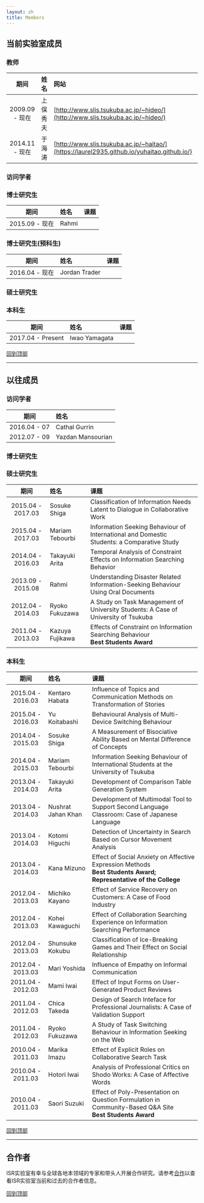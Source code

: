 ```yaml
---
layout: zh
title: Members
---
```


## 当前实验室成员

### 教师

| 期间 | 姓名 | 网站 |
| :--: | :-- | :-- |
| 2009.09 - 现在 | 上保 秀夫 | [http://www.slis.tsukuba.ac.jp/~hideo/](http://www.slis.tsukuba.ac.jp/~hideo/) |
| 2014.11 - 现在 | 于 海涛 |[http://www.slis.tsukuba.ac.jp/~haitao/](https://laurel2935.github.io/yuhaitao.github.io/) |

### 访问学者

### 博士研究生

| 期间 | 姓名 | 课题 |
| :--:   | :--  | :-- |
| 2015.09 - 现在 | Rahmi | |

### 博士研究生(预科生)

| 期间 | 姓名 | 课题 |
| :--:   | :--  | :-- |
| 2016.04 - 现在 | Jordan Trader | |

### 硕士研究生

### 本科生

| 期间 | 姓名 | 课题 |
| :--:   | :--  | :-- |
| 2017.04 - Present | Iwao Yamagata | |

[回到顶部](#current-members)

---

## 以往成员

### 访问学者

| 期间 | 姓名 |
| :--:   | :--  |
| 2016.04 - 07 | Cathal Gurrin |
| 2012.07 - 09 | Yazdan Mansourian |

### 博士研究生

### 硕士研究生

| 期间 | 姓名 | 课题 |
| :--:   | :--  | :-- |
| 2015.04 - 2017.03 | Sosuke Shiga | Classification of Information Needs Latent to Dialogue in Collaborative Work |
| 2015.04 - 2017.03 | Mariam Tebourbi | Information Seeking Behaviour of International and Domestic Students: a Comparative Study |
| 2014.04 - 2016.03 | Takayuki Arita | Temporal Analysis of Constraint Effects on Information Searching Behavior |
| 2013.09 - 2015.08 | Rahmi | Understanding Disaster Related Information-Seeking Behaviour Using Oral Documents|
| 2012.04 - 2014.03 | Ryoko Fukuzawa | A Study on Task Management of University Students: A Case of University of Tsukuba |
| 2011.04 - 2013.03 | Kazuya Fujikawa | Effects of Constraint on Information Searching Behaviour<br/>**Best Students Award**|


### 本科生

| 期间 | 姓名 | 课题 |
| :--:   | :--  | :-- |
| 2015.04 - 2016.03 | Kentaro Habata | Influence of Topics and Communication Methods on Transformation of Stories |
| 2015.04 - 2016.03 | Yu Koitabashi | Behavioural Analysis of Multi-Device Switching Behaviour |
| 2014.04 - 2015.03 | Sosuke Shiga | A Measurement of Bisociative Ability Based on Mental Difference of Concepts | 
| 2014.04 - 2015.03 | Mariam Tebourbi | Information Seeking Behaviour of International Students at the University of Tsukuba|
| 2013.04 - 2014.03 | Takayuki Arita | Development of Comparison Table Generation System |
| 2013.04 - 2014.03 | Nushrat Jahan Khan | Development of Multimodal Tool to Support Second Language Classroom: Case of Japanese Language|
| 2013.04 - 2014.03 | Kotomi Higuchi | Detection of Uncertainty in Search Based on Cursor Movement Analysis |
| 2013.04 - 2014.03 | Kana Mizuno | Effect of Social Anxiety on Affective Expression Methods<br/>**Best Students Award; Representative of the College**|
| 2012.04 - 2013.03 | Michiko Kayano | Effect of Service Recovery on Customers: A Case of Food Industry |
| 2012.04 - 2013.03 | Kohei Kawaguchi | Effect of Collaboration Searching Experience on Information Searching Performance|
| 2012.04 - 2013.03 | Shunsuke Kokubu | Classification of Ice-Breaking Games and Their Effect on Social Relationship |
| 2012.04 - 2013.03 | Mari Yoshida | Influence of Empathy on Informal Communication |
| 2011.04 - 2012.03 | Mami Iwai | Effect of Input Forms on User-Generated Product Reviews|
| 2011.04 - 2012.03 | Chica Takeda | Design of Search Inteface for Professional Journalists: A Case of Validation Support|
| 2011.04 - 2012.03 | Ryoko Fukuzawa | A Study of Task Switching Behaviour in Information Seeking on the Web |
| 2010.04 - 2011.03 | Marika Imazu | Effect of Explicit Roles on Collaborative Search Task |
| 2010.04 - 2011.03 | Hotori Iwai | Analysis of Professional Critics on Shodo Works: A Case of Affective Words|
| 2010.04 - 2011.03 | Saori Suzuki | Effect of Poly-Presentation on Question Formulation in Community-Based Q&amp;A Site<br/>**Best Students Award**|


[回到顶部](#current-members)

---

## 合作者
ISR实验室有幸与全球各地本领域的专家和带头人开展合作研究。请参考[合作](/zh/collaboration.html)以查看ISR实验室当前和过去的合作者信息。

[回到顶部](#current-members)

<!--

Copyright (C) ISR Lab Members. All rights reserved.

-->
